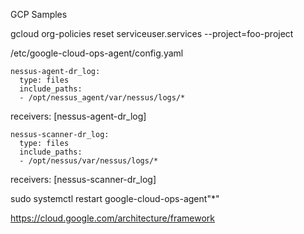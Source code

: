 GCP Samples

gcloud org-policies reset serviceuser.services --project=foo-project


/etc/google-cloud-ops-agent/config.yaml

    nessus-agent-dr_log:
      type: files
      include_paths:
      - /opt/nessus_agent/var/nessus/logs/*

receivers: [nessus-agent-dr_log]


    nessus-scanner-dr_log:
      type: files
      include_paths:
      - /opt/nessus/var/nessus/logs/*

receivers: [nessus-scanner-dr_log]


sudo systemctl restart google-cloud-ops-agent"*"
      

      

https://cloud.google.com/architecture/framework

